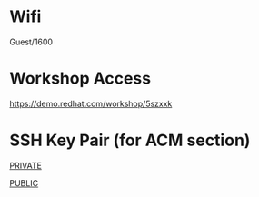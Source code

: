 # Wifi
Guest/1600

# Workshop Access
https://demo.redhat.com/workshop/5szxxk

# SSH Key Pair (for ACM section)

[PRIVATE](https://pastebin.com/raw/ncDgFuTS)

[PUBLIC](https://pastebin.com/raw/qWsmvMS8)
